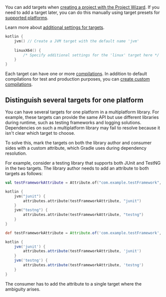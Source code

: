 [//]: # (title: Set up targets for Kotlin Multiplatform)

You can add targets when [creating a project with the Project Wizard](multiplatform-create-lib.md). If you need to add a target 
later, you can do this manually using target presets for [supported platforms](multiplatform-dsl-reference.md#targets).

Learn more about [additional settings for targets](multiplatform-dsl-reference.md#common-target-configuration).

```kotlin
kotlin {
    jvm() // Create a JVM target with the default name 'jvm'
        
    linuxX64() {
        /* Specify additional settings for the 'linux' target here */
    }
}
```

Each target can have one or more [compilations](multiplatform-configure-compilations.md). In addition to default compilations for
test and production purposes, you can [create custom compilations](multiplatform-configure-compilations.md#create-a-custom-compilation).

## Distinguish several targets for one platform

You can have several targets for one platform in a multiplatform library. For example, these targets can provide the same 
API but use different libraries during runtime, such as testing frameworks and logging solutions. Dependencies on such 
a multiplatform library may fail to resolve because it isn't clear which target to choose.

To solve this, mark the targets on both the library author and consumer sides with a custom attribute, which Gradle uses 
during dependency resolution.
 
For example, consider a testing library that supports both JUnit and TestNG in the two targets. The library author needs 
to add an attribute to both targets as follows:

<tabs group="build-script">
<tab title="Kotlin" group-key="kotlin">

```kotlin
val testFrameworkAttribute = Attribute.of("com.example.testFramework", String::class.java)

kotlin {
    jvm("junit") {
        attributes.attribute(testFrameworkAttribute, "junit")
    }
    jvm("testng") {
        attributes.attribute(testFrameworkAttribute, "testng")
    }
}
```

</tab>
<tab title="Groovy" group-key="groovy">

```groovy
def testFrameworkAttribute = Attribute.of('com.example.testFramework', String)

kotlin {
    jvm('junit') {
        attributes.attribute(testFrameworkAttribute, 'junit')
    }
    jvm('testng') {
        attributes.attribute(testFrameworkAttribute, 'testng')
    }
}
```

</tab>
</tabs>

The consumer has to add the attribute to a single target where the ambiguity arises.